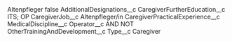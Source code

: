 <?xml version="1.0" encoding="UTF-8"?>
<CustomMetadata xmlns="http://soap.sforce.com/2006/04/metadata" xmlns:xsi="http://www.w3.org/2001/XMLSchema-instance" xmlns:xsd="http://www.w3.org/2001/XMLSchema">
    <label>Altenpfleger</label>
    <protected>false</protected>
    <values>
        <field>AdditionalDesignations__c</field>
        <value xsi:nil="true"/>
    </values>
    <values>
        <field>CaregiverFurtherEducation__c</field>
        <value xsi:type="xsd:string">ITS; OP</value>
    </values>
    <values>
        <field>CaregiverJob__c</field>
        <value xsi:type="xsd:string">Altenpfleger/in</value>
    </values>
    <values>
        <field>CaregiverPracticalExperience__c</field>
        <value xsi:nil="true"/>
    </values>
    <values>
        <field>MedicalDiscipline__c</field>
        <value xsi:nil="true"/>
    </values>
    <values>
        <field>Operator__c</field>
        <value xsi:type="xsd:string">AND NOT</value>
    </values>
    <values>
        <field>OtherTrainingAndDevelopment__c</field>
        <value xsi:nil="true"/>
    </values>
    <values>
        <field>Type__c</field>
        <value xsi:type="xsd:string">Caregiver</value>
    </values>
</CustomMetadata>
